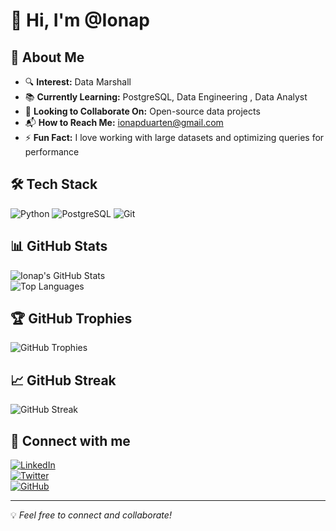 # 👋 Hi, I'm @Ionap  

## 🚀 About Me  
- 🔍 **Interest:** Data Marshall  
- 📚 **Currently Learning:** PostgreSQL, Data Engineering , Data Analyst
- 💼 **Looking to Collaborate On:** Open-source data projects  
- 📬 **How to Reach Me:** [ionapduarten@gmail.com](mailto:ionapduarten@gmail.com)  
- ⚡ **Fun Fact:** I love working with large datasets and optimizing queries for performance  

## 🛠 Tech Stack  
![Python](https://img.shields.io/badge/Python-3776AB?style=for-the-badge&logo=python&logoColor=white)
![PostgreSQL](https://img.shields.io/badge/PostgreSQL-316192?style=for-the-badge&logo=postgresql&logoColor=white)
![Git](https://img.shields.io/badge/Git-F05032?style=for-the-badge&logo=git&logoColor=white)

## 📊 GitHub Stats  
![Ionap's GitHub Stats](https://github-readme-stats.vercel.app/api?username=Ionap&show_icons=true&theme=radical)  
![Top Languages](https://github-readme-stats.vercel.app/api/top-langs/?username=Ionap&layout=compact&theme=radical)  

## 🏆 GitHub Trophies  
![GitHub Trophies](https://github-profile-trophy.vercel.app/?username=Ionap&theme=radical&no-frame=true&margin-w=10)

## 📈 GitHub Streak  
![GitHub Streak](https://github-readme-streak-stats.herokuapp.com/?user=Ionap&theme=radical)

 
## 🔗 Connect with me  
[![LinkedIn](https://img.shields.io/badge/LinkedIn-0077B5?style=for-the-badge&logo=linkedin&logoColor=white)](https://www.linkedin.com/in/ionapduarten)  
[![Twitter](https://img.shields.io/badge/Twitter-1DA1F2?style=for-the-badge&logo=twitter&logoColor=white)](https://twitter.com/tuusuario)  
[![GitHub](https://img.shields.io/badge/GitHub-181717?style=for-the-badge&logo=github&logoColor=white)](https://github.com/Ionap/Ionap)  

---

💡 *Feel free to connect and collaborate!*  
